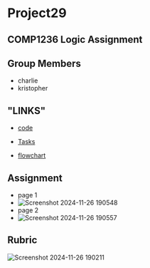 # Project29
COMP1236 Logic Assignment 
-
Group Members
-
- charlie
- kristopher

"LINKS"
-
- [code](fullCode/bashCodeHere)

- [Tasks](Task)

- [flowchart](https://app.diagrams.net/?tags=%7B%7D&lightbox=1&highlight=0000ff&edit=_blank&layers=1&nav=1&title=flowchart.drawio#R%3Cmxfile%20pages%3D%222%22%3E%3Cdiagram%20name%3D%22Page-1%22%20id%3D%22pDGeJCEjxCH2YnQQcYUn%22%3E5V1bc5s4FP41fmyGmwA%2Fxm7a7Wy7zTRpt33aIUaxaTFiBY7j%2FvqVAIGQFJvEXLOdTg0HhODo07lLnZnL7eN77MWbT8iH4czQ%2FMeZ%2BXZmkD%2BaQ34o5ZBTdFu3c8oaB35Bqwg3wW9YELWCugt8mNRuTBEK0yCuE1coiuAqrdE8jNG%2Bfts9Cuu9xt4aSoSblRfK1L8DP93kVBdoFf0PGKw3rGddK65sPXZzQUg2no%2F2HMm8mplLjFCaH20flzCk3GN8ydu9e%2BJq%2BWIYRmmTBl%2BTQ%2Fzxw83vb9ef9Pf7t%2F79hw8%2F3xRPSdID%2B2Dok%2B8vThFON2iNIi%2B8qqgLjHaRD%2BlTNXJW3fMRoZgQdUL8CdP0UAymt0sRIW3SbVhchY9B%2Bp02vwDF2Q%2FuytvH4snZyaE4kb%2B2eHX6vhyh%2BPb3EG1hig%2FkBgxDLw0e6uPpFbBYl%2FeVTa9RQLowtALD5twgr5k1YhhmI8oekqAdXsGiHT8Cz39U6uE1TKVHkQPumypSNsTPGW4z7%2B7BC3cFQ4YAwJODmXPy2AcwGZDx6diNRtvwqI3FsxmvKxhvhynlC7lkr%2BnRze3ll1tGJt1UV6RBqg%2FBfhOk8Cb2MtbtiSRuyO4HiFP4eJQ9DLqWVgOuXZzuK5lYYnnDyUNb64qh9tSRbDRFsjUuJBsS468x2sYpA64fPFSwtf%2FdUf22IOyBOONUkuwR9qsrHN5rLUcGeH14xLtTR7zVFPHOuBBvSYwPoniX1uAsDAQx9mJ6SPjkhSEM0Rp7W8K9GOKAvBWZC8K16%2BrCKXTfB4%2BQWcodod2whkY762y6aHeaon0%2BKrQzPr9%2BxrfvQZwnZhyJ8R%2BSmozRViuEceblvpMV5AZt73ZJT8qx7sZYhn5hAFli6AqJURLbR%2B586sidN0Su2bpzo3ZYbaM%2BzsDq2V2VR%2FQAE3lQwzCIE9gL9IEtQN8yLxwZ%2Bo5KV4Lzge8twoVzadlRlPy5ePfXPxb49uWNMwTMCQvxgYvi0NMf%2FLUqjpOdnQzknJweZfyPmx5KfozLYSoxVoE4QoNiuLTkXoBh56IFFKuFmqz%2FpiW%2BmVQ%2BLb7tUQGUvTfH%2BE8w2s3MS%2BKNe1uKv%2BguiTlfnXfUwcKbAdJGI0d35dEqO2rm2fdouADTESKwQOnXA4XdYnZlt1iq2OCkgN%2FUsWfmw1iALzv2BLqXOYgRzpGco3va7n2ZTStA7xhDu%2FcmGNpmmRu81fJGu9BM84Tpkp1xI1lmqb5zx2ekslrUMOMygaypp52Yxj4t4Vr3zM6bZoosCVgs6hLu7hVIOGCNTcKxEMl0Me82xfy4hI2pyJOAxbKO%2BdUrwHxZhDIazJvzgbW6rbm8VidK3XZeotT7UNFu27Mma3qJsXfgbohpbC7hniyE%2BOaGWQORbWsCDPInthrXs6bu6jNtc1o2jsvVt%2BSs2q2X%2FKIy0byUa8G6d8hFz8QdPPHILDiRRTQaoskw7SFmYY2ORbLfXLHIHIBFoiYcAYumnotqX3Cp9U8ZZWZ1Nprbb47Jkl0kVt1BydFuewdxooh8Xn3PZaZWRknzfwmFwq9R7HNiFqcoreeDF0WBqUcWQFNLAoyrWgHIlsTnr7fXX28VMyXGuQ2qpTjwovUu9LA8s8SZopxvdHKRL1rmeob%2B2PkPBWb2C%2FJfo7jLIFb2kkZBXuN0LGsSJdnJzUdDU8xHUca2BgtbhsXE5mPTAnMwrrIt9t4c41eEi%2Fm020Da5ZaekwN0z88%2BctWjVMIres33B7DfykUz5bIIXaFYLAWQnc4Uy9SrbUHTpBwYV7UtkJ2LlwAZPsBoACSbEpI1RV2cCsmdiWQweKqtisENFJRrbmS1Hsp%2BUVDOEBW77po8DuSVZc78aINuwni2OzGR2Lqka%2BjTWmLN6xM%2B7XNxYkodadpRnMhvVm%2FQDU6AHO71fL8S6Lms5iU5ItzZ0AVDYv1R%2FwJdcHl1c%2FAsiz24QK%2BJ8xOi%2FIzp2rQc2u5pKbAuzh4w72ZeSx2dO68bNADHGwDXONqgI8khh1FrkiNzV8YpOHRJcKh8ml4FBxvzyfo0TlPn3B6Xc%2B5MfbGy3ZTxrIx8JIy3VVGRKA2iHcykBe0zQrnEIB%2BXZUKRQnpIwUha0JetwhpdibM1F5WUppA7rqrCGXRmsaiyYfLuB5%2Bvx7n5geW45foIxlVXwVVDK6vLa3zVOhPoxv9GrvRk4klmji1OiqabvQC3XlhTIaanxKYjy75Mag09m4Ah7YJjzwc3jaYe7mXy6fRMGle415HLZJelhh4YqZLvDyxFMLdfnDaonGNZzL13yBxNwozkF0xXm4JxSY4%2BmyY26XWIrx4g9UdzxhXOKXkUyArFaeoyDJcoRDQQ68N7b5fpaAzJg7y7rFctA3%2Fqpdw5nzRdZfu%2F8NnSJPLiW5QLv7zf%2Bui2MHxiELVcultT2fLgiXtytTZ4rlwbNWqZwnThUOvRnx02EeYrW77eaYjCVSwim9QoO033y3C7GWXZchK3GmtmN516jg4cYenyE6bcc2EnRQUdcPS9nCFQ2sBT6FRvRCiCHSiN9tWErQ%2BtJWSL6BrnAGIVVk8M3ETKlgwxQmH1mVJR7hghu0rcrjtemsJsfzvS%2ByL7O7RdKlSEm%2BbQ%2FJtQtfOxHUNO7iwy2GoONWrlFRt97t47qxY8Vzv5qpc8V8nDeiVImUk8J3nYdER7yhQISr8M%2F4iT79xcIduqz3kicVd23HKi7hi7%2BSL6pC46KVEzh965TNfEDUAMxcZlc0UUV0z1tjeLJ5SVOyYUR7yR7bHXFrZlkjI9vPYv0kJFioKWoI9y71rDFCAOZPtAtbmTuLtbA1aT02oH%2B1yYVP8RgHn1Hw%3D%3D%3C%2Fdiagram%3E%3Cdiagram%20id%3D%22S7zSaSbKdAM8ZnB8rL30%22%20name%3D%22Page-2%22%3EndI9D4MgEAbgX8OuXPq11tp26eTQmQgVEvQM0mj766sFa4mDaRPC8PDmDi4QSMruZFgtL8iFJjTiHYEDoXSzo%2F0%2BwMNBHEPspDCKe5sgU0%2FhMfJ6V1w0QdAiaqvqEHOsKpHbwJgx2IaxG%2Bqwa80KMYMsZ3quV8WtdLpdRZOfhSrk2DmO%2FEnJxrCHRjKO7RdBSuiaUOgYgT0ZLFyQGES7GBvDZZcIPQx%2FnKvre%2Fy%2FwOftRlT2t5qQ9KmF678zwceB9AU%3D%3C%2Fdiagram%3E%3C%2Fmxfile%3E)


Assignment
-
- page 1
- ![Screenshot 2024-11-26 190548](https://github.com/user-attachments/assets/e80f32b6-e690-49a7-b83d-cdb330202d94)
- page 2
- ![Screenshot 2024-11-26 190557](https://github.com/user-attachments/assets/1530cab1-31b5-4276-bb01-d4ef59ab6910)

Rubric
-
![Screenshot 2024-11-26 190211](https://github.com/user-attachments/assets/1675fc58-9665-4e69-9457-6d86484c42e6)
